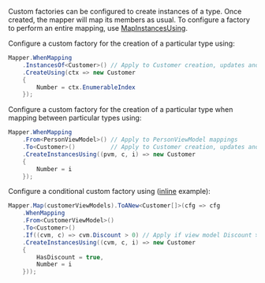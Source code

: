 Custom factories can be configured to create instances of a type. Once created, the mapper will 
map its members as usual. To configure a factory to perform an entire mapping, use 
[MapInstancesUsing](/configuration/Object-Mapping).

Configure a custom factory for the creation of a particular type using:

```cs
Mapper.WhenMapping
    .InstancesOf<Customer>() // Apply to Customer creation, updates and merges
    .CreateUsing(ctx => new Customer
    {
        Number = ctx.EnumerableIndex
    });
```

Configure a custom factory for the creation of a particular type when mapping between particular
types using:

```cs
Mapper.WhenMapping
    .From<PersonViewModel>() // Apply to PersonViewModel mappings
    .To<Customer>()          // Apply to Customer creation, updates and merges
    .CreateInstancesUsing((pvm, c, i) => new Customer
    {
        Number = i
    });
```

Configure a conditional custom factory using ([inline](/configuration/Inline) example):

```cs
Mapper.Map(customerViewModels).ToANew<Customer[]>(cfg => cfg
    .WhenMapping
    .From<CustomerViewModel>()
    .To<Customer>()
    .If((cvm, c) => cvm.Discount > 0) // Apply if view model Discount > 0
    .CreateInstancesUsing((cvm, c, i) => new Customer
    {
        HasDiscount = true,
        Number = i
    }));
```